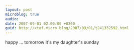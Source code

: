 ```yaml
---
layout: post
microblog: true
audio: 
date: 2007-09-01 02:00:00 +0200
guid: http://xtof.micro.blog/2007/09/01/t241332592.html
---
```

happy ... tomorrow it's my daughter's sunday
